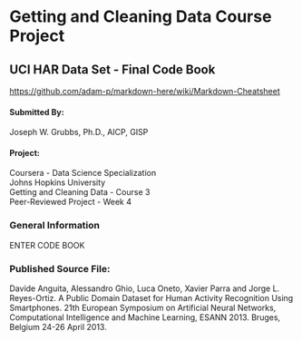 # Getting and Cleaning Data Course Project

## UCI HAR Data Set - Final Code Book

https://github.com/adam-p/markdown-here/wiki/Markdown-Cheatsheet

#### Submitted By:  
Joseph W. Grubbs, Ph.D., AICP, GISP

#### Project:  
Coursera - Data Science Specialization  
Johns Hopkins University  
Getting and Cleaning Data - Course 3  
Peer-Reviewed Project - Week 4  

### General Information  

ENTER CODE BOOK

### Published Source File:  
Davide Anguita, Alessandro Ghio, Luca Oneto, Xavier Parra and Jorge L. Reyes-Ortiz. A Public Domain Dataset for Human Activity Recognition Using Smartphones. 21th European Symposium on Artificial Neural Networks, Computational Intelligence and Machine Learning, ESANN 2013. Bruges, Belgium 24-26 April 2013.

